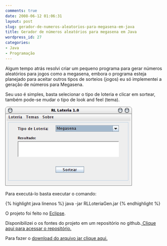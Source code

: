 ```yaml
---
comments: true
date: 2008-06-12 01:06:31
layout: post
slug: gerador-de-numeros-aleatorios-para-megasena-em-java
title: Gerador de números aleatórios para megasena em Java
wordpress_id: 27
categories:
- Java
- Programação
---
```


Algum tempo atrás resolvi criar um pequeno programa para gerar números aleatórios para jogos como a megasena, embora o programa esteja planejado para aceitar outros tipos de sorteios (jogos) eu só implementei a geração de números para Megasena.

Seu uso é simples, basta selecionar o tipo de loteria e clicar em sortear, também pode-se mudar o tipo de look and feel (tema).

![RL LoteriaGen](/images/2007/rlloteriagen.png)

Para executá-lo basta executar o comando:

{% highlight java linenos %}
java -jar RLLoteriaGen.jar
{% endhighlight %}

O projeto foi feito no [Eclipse](http://www.eclipse.org).

Disponibilizei o os fontes do projeto em um repositório no github.[ Clique aqui para acessar o repositório.](http://github.com/rlazoti/RLLoteriaGen)

Para fazer o [download do arquivo jar clique aqui.](/downloads/RLLoteriaGen.jar)